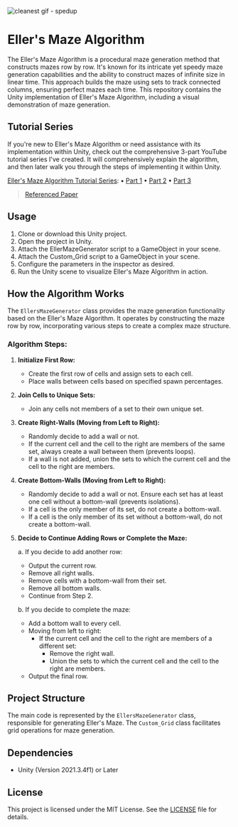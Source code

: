  
![cleanest gif - spedup](https://github.com/jyblackshaw/Ellers-Maze-Algorithm/assets/68715353/fc4d5484-02a8-4b87-bfda-69407ded9ab9)

# Eller's Maze Algorithm

The Eller's Maze Algorithm is a procedural maze generation method that constructs mazes row by row. It's known for its intricate yet speedy maze generation capabilities and the ability to construct mazes of infinite size in linear time. This approach builds the maze using sets to track connected columns, ensuring perfect mazes each time. This repository contains the Unity implementation of Eller's Maze Algorithm, including a visual demonstration of maze generation.

## Tutorial Series

If you're new to Eller's Maze Algorithm or need assistance with its implementation within Unity, check out the comprehensive 3-part YouTube tutorial series I've created. It will comprehensively explain the algorithm, and then later walk you through the steps of implementing it within Unity.

[Eller's Maze Algorithm Tutorial Series](https://youtube.com/playlist?list=PLOsqD8iK9BePx9knqt1Svmv40oawNZ1aa&si=NjGcBebdXNFb1YCv): • [Part 1](https://youtu.be/kD-YUSNffFY?si=NZ5BZbuPEe5FRSOb) • [Part 2](https://youtu.be/5nWUX2TMJrY?si=wBczLIpnxbPVksV5) • [Part 3](https://youtu.be/p3l9uLspmwI?si=DP1k7K7_dw1YRVvF)
>[Referenced Paper](http://www.neocomputer.org/projects/eller.html#:~:text=Eller's%20algorithm%20creates%20'perfect'%20mazes,to%20only%20a%20single%20row.)
## Usage

1. Clone or download this Unity project.
2. Open the project in Unity.
3. Attach the EllerMazeGenerator script to a GameObject in your scene.
4. Attach the Custom_Grid script to a GameObject in your scene.
5. Configure the parameters in the inspector as desired.
6. Run the Unity scene to visualize Eller's Maze Algorithm in action.

## How the Algorithm Works

The `EllersMazeGenerator` class provides the maze generation functionality based on the Eller's Maze Algorithm. It operates by constructing the maze row by row, incorporating various steps to create a complex maze structure.

### Algorithm Steps:

1. **Initialize First Row:**
   - Create the first row of cells and assign sets to each cell.
   - Place walls between cells based on specified spawn percentages.

2. **Join Cells to Unique Sets:**
   - Join any cells not members of a set to their own unique set.

3. **Create Right-Walls (Moving from Left to Right):**
   - Randomly decide to add a wall or not.
   - If the current cell and the cell to the right are members of the same set, always create a wall between them (prevents loops).
   - If a wall is not added, union the sets to which the current cell and the cell to the right are members.

4. **Create Bottom-Walls (Moving from Left to Right):**
   - Randomly decide to add a wall or not. Ensure each set has at least one cell without a bottom-wall (prevents isolations).
   - If a cell is the only member of its set, do not create a bottom-wall.
   - If a cell is the only member of its set without a bottom-wall, do not create a bottom-wall.

5. **Decide to Continue Adding Rows or Complete the Maze:**

   a. If you decide to add another row:
      - Output the current row.
      - Remove all right walls.
      - Remove cells with a bottom-wall from their set.
      - Remove all bottom walls.
      - Continue from Step 2.

   b. If you decide to complete the maze:
      - Add a bottom wall to every cell.
      - Moving from left to right:
         - If the current cell and the cell to the right are members of a different set:
            - Remove the right wall.
            - Union the sets to which the current cell and the cell to the right are members.
      - Output the final row.

## Project Structure

The main code is represented by the `EllersMazeGenerator` class, responsible for generating Eller's Maze. The `Custom_Grid` class facilitates grid operations for maze generation.

## Dependencies

- Unity (Version 2021.3.4f1) or Later

## License

This project is licensed under the MIT License. See the [LICENSE](LICENSE) file for details.
